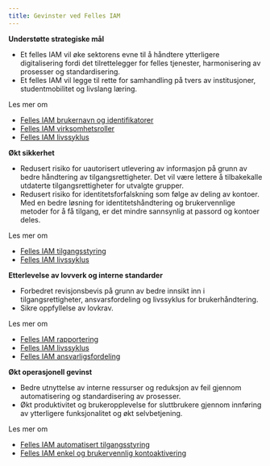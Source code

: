 ```yaml
---
title: Gevinster ved Felles IAM
---
```


**Understøtte strategiske mål**

* Et felles IAM vil øke sektorens evne til å håndtere ytterligere digitalisering fordi det tilrettelegger for
 felles tjenester, harmonisering av prosesser og standardisering.
* Et felles IAM vil legge til rette for samhandling på tvers av institusjoner, studentmobilitet og livslang
læring.

Les mer om
* [Felles IAM brukernavn og identifikatorer](/docs/iam/brukernavn)
* [Felles IAM virksomhetsroller](/docs/iam/virksomhetsroller)
* [Felles IAM livssyklus](/docs/iam/livssyklus)

**Økt sikkerhet**

* Redusert risiko for uautorisert utlevering av informasjon på grunn av bedre håndtering av tilgangsrettigheter. Det vil være lettere  å tilbakekalle utdaterte tilgangsrettigheter for utvalgte grupper.
* Redusert risiko for identitetsforfalskning som følge av deling av kontoer. Med en bedre løsning for identitetshåndtering og brukervennlige metoder for å få tilgang, er det mindre sannsynlig at passord og kontoer deles.

Les mer om
* [Felles IAM tilgangsstyring](/docs/iam/tilgangsstyring)
* [Felles IAM livssyklus](/docs/iam/livssyklus)

**Etterlevelse av lovverk og interne standarder**

* Forbedret revisjonsbevis på grunn av bedre innsikt inn i tilgangsrettigheter, ansvarsfordeling og livssyklus for brukerhåndtering.
* Sikre oppfyllelse av lovkrav.

Les mer om
* [Felles IAM rapportering](/docs/iam/rapportering)
* [Felles IAM livssyklus](/docs/iam/livssyklus)
* [Felles IAM ansvarligsfordeling](/docs/iam/ansvar)

**Økt operasjonell gevinst**

*  Bedre utnyttelse av interne ressurser og reduksjon av feil gjennom automatisering og standardisering av prosesser.
*  Økt produktivitet og brukeropplevelse for sluttbrukere gjennom innføring av ytterligere funksjonalitet og økt selvbetjening.

Les mer om
* [Felles IAM automatisert tilgangsstyring](/docs/iam/tilgangsstyring)
* [Felles IAM enkel og brukervennlig kontoaktivering](/docs/iam/kontoaktivering)
